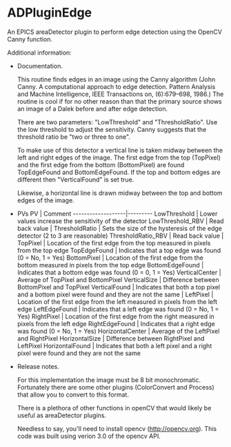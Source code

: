 ADPluginEdge
============

An EPICS areaDetector plugin to perform edge detection using the
OpenCV Canny function.

Additional information:

- Documentation.

  This routine finds edges in an image using the Canny algorithm (John
  Canny. A computational approach to edge detection. Pattern Analysis
  and Machine Intelligence, IEEE Transactions on, (6):679–698, 1986.)
  The routine is cool if for no other reason than that the primary
  source shows an image of a Dalek before and after edge detection.

  There are two parameters: "LowThreshold" and "ThresholdRatio".  Use
  the low threshold to adjust the sensitivity.  Canny suggests that
  the threshold ratio be "two or three to one".

  To make use of this detector a vertical line is taken midway between
  the left and right edges of the image.  The first edge from the top
  (TopPixel) and the first edge from the bottom (BottomPixel) are
  found TopEdgeFound and BottomEdgeFound.  If the top and bottom edges
  are different then "VerticalFound" is set true.

  Likewise, a horizontal line is drawn midway between the top and
  bottom edges of the image.

- PVs
  PV                 |  Comment
  -------------------|---------
  LowThreshold       | Lower values increase the sensitivity of the detector
  LowThreshold_RBV   | Read back value
                     |
  ThresholdRatio     | Sets the size of the hysteresis of the edge detector (2 to 3 are reasonable)
  ThresholdRatio_RBV | Read back value
                     |
  TopPixel           | Location of the first edge from the top measured in pixels from the top edge
  TopEdgeFound       | Indicates that a top edge was found  (0 = No, 1 = Yes)
  BottomPixel        | Location of the first edge from the bottom measured in pixels from the top edge
  BottomEdgeFound    | Indicates that a bottom edge was found (0 = 0, 1 = Yes)
  VerticalCenter     | Average of TopPixel and BottomPixel
  VerticalSize       | Difference between BottomPixel and TopPixel
  VerticalFound      | Indicates that both a top pixel and a bottom pixel were found and they are not the same
                     |
  LeftPixel          | Location of the first edge from the left measured in pixels from the left edge
  LeftEdgeFound      | Indicates that a left edge was found (0 = No, 1 = Yes)
  RightPixel         | Location of the first edge from the right measured in pixels from the left edge
  RightEdgeFound     | Indicates that a right edge was found (0 = No, 1 = Yes)
  HorizontalCenter   | Average of the LeftPixel and RightPixel
  HorizontalSize     | Difference between RightPixel and LeftPixel
  HorizontalFound    | Indicates that both a left pixel and a right pixel were found and they are not the same

- Release notes.
  
  For this implementation the image must be 8 bit monochromatic.
  Fortunately there are some other plugins (ColorConvert and Process)
  that allow you to convert to this format.

  There is a plethora of other functions in openCV that would likely
  be useful as areaDetector plugins.

  Needless to say, you'll need to install opencv (http://opencv.org).
  This code was built using verion 3.0 of the opencv API.
